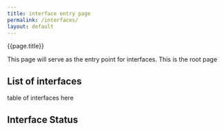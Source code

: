```yaml
---
title: interface entry page
permalink: /interfaces/
layout: default
---
```

{{page.title}}

This page will serve as the entry point for interfaces. This is the root page

## List of interfaces

table of interfaces here

## Interface Status
